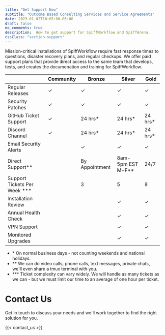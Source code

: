 ```yaml
---
title: "Get Support Now"
subtitle: "Outcome Based Consulting Services and Service Agreements"
date: 2023-01-02T10:05:00-05:00
draft: false
no_comments: true
description:  How to get support for SpiffWorkflow and SpiffArena.
cssClass: "section-support"
---
```

Mission-critical installations of SpiffWorkflow require fast response times to questions, disaster recovery plans, and regular checkups.  We offer paid support plans that provide direct access to the same team that develops, tests, and creates the documenation and training for SpiffWorkflow.  

|                       | Community | Bronze               | Silver            | Gold       |
|-----------------------|-----------|----------------------|-------------------|------------|
| Regular Releases      | ✓         | ✓                    | ✓                 | ✓          |
| Security Patches      | ✓         | ✓                    | ✓                 | ✓          |
| GitHub Ticket Support | ✓         | 24 hrs\*             | 24 hrs\*          | 24 hrs\*   |
| Discord Channel       | ✓         | 24 hrs\*             | 24 hrs\*          | 24 hrs\*   |
| Email Security Alerts |           | ✓                    | ✓                 | ✓          |
| Direct Support\*\*    |           | By Appointment       | 8am-5pm EST M-F** | 24/7 |
| Support Tickets Per Week ***         |           | 3 | 5 | 8 |
| Installation Review   |           |                      | ✓                 | ✓          |
| Annual Health Check   |           |                      | ✓                 | ✓          |
| VPN Support           |           |                      | ✓                 | ✓          |
| Monitored Upgrades    |           |                      | ✓                 | ✓          |

* \* On normal business days - not counting weekends and national holidays.  
* ** We can do video calls, phone calls, text messages, private chats, we'll even share a tmux terminal with you. 
* *** Ticket complexity can vary widely. We will handle as many tickets as we can - but we must limit our time to an average of one hour per ticket. 

# Contact Us
Get in touch to discuss your needs and we'll work together to find the right solution for you.

{{< contact_us >}}
